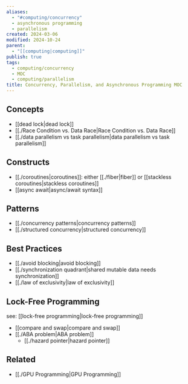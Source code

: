 ```yaml
---
aliases:
  - "#computing/concurrency"
  - asynchronous programming
  - parallelism
created: 2024-03-06
modified: 2024-10-24
parent:
  - "[[computing|computing]]"
publish: true
tags:
  - computing/concurrency
  - MOC
  - computing/parallelism
title: Concurrency, Parallelism, and Asynchronous Programming MOC
---
```

## Concepts
- [[dead lock|dead lock]]
- [[./Race Condition vs. Data Race|Race Condition vs. Data Race]]
- [[./data parallelism vs task parallelism|data parallelism vs task parallelism]]

## Constructs
- [[./coroutines|coroutines]]: either [[./fiber|fiber]] or [[stackless coroutines|stackless coroutines]]
- [[async await|async/await syntax]]

## Patterns
- [[./concurrency patterns|concurrency patterns]]
- [[./structured concurrency|structured concurrency]]

## Best Practices
- [[./avoid blocking|avoid blocking]]
- [[./synchronization quadrant|shared mutable data needs synchronization]]
- [[./law of exclusivity|law of exclusivity]]

## Lock-Free Programming
see: [[lock-free programming|lock-free programming]]
- [[compare and swap|compare and swap]]
- [[./ABA problem|ABA problem]]
  - [[./hazard pointer|hazard pointer]]

## Related
- [[./GPU Programming|GPU Programming]]